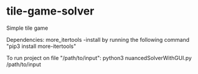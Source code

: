 # tile-game-solver
Simple tile game

Dependencies:
more_itertools
  -install by running the following command "pip3 install more-itertools"
  
To run project on file "/path/to/input":
python3 nuancedSolverWithGUI.py /path/to/input
